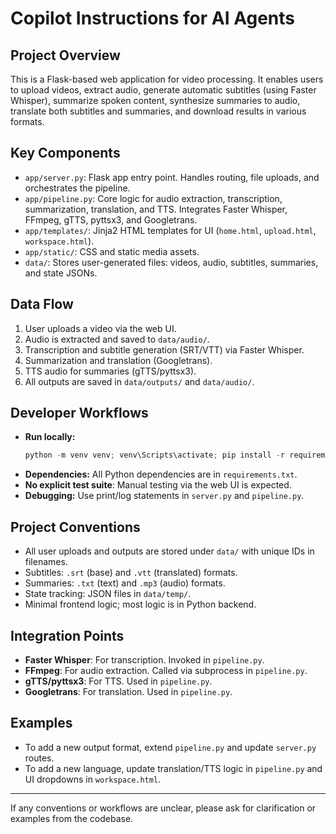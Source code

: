 # Copilot Instructions for AI Agents

## Project Overview
This is a Flask-based web application for video processing. It enables users to upload videos, extract audio, generate automatic subtitles (using Faster Whisper), summarize spoken content, synthesize summaries to audio, translate both subtitles and summaries, and download results in various formats.

## Key Components
- `app/server.py`: Flask app entry point. Handles routing, file uploads, and orchestrates the pipeline.
- `app/pipeline.py`: Core logic for audio extraction, transcription, summarization, translation, and TTS. Integrates Faster Whisper, FFmpeg, gTTS, pyttsx3, and Googletrans.
- `app/templates/`: Jinja2 HTML templates for UI (`home.html`, `upload.html`, `workspace.html`).
- `app/static/`: CSS and static media assets.
- `data/`: Stores user-generated files: videos, audio, subtitles, summaries, and state JSONs.

## Data Flow
1. User uploads a video via the web UI.
2. Audio is extracted and saved to `data/audio/`.
3. Transcription and subtitle generation (SRT/VTT) via Faster Whisper.
4. Summarization and translation (Googletrans).
5. TTS audio for summaries (gTTS/pyttsx3).
6. All outputs are saved in `data/outputs/` and `data/audio/`.

## Developer Workflows
- **Run locally:**
  ```powershell
  python -m venv venv; venv\Scripts\activate; pip install -r requirements.txt; python app/server.py
  ```
- **Dependencies:** All Python dependencies are in `requirements.txt`.
- **No explicit test suite**: Manual testing via the web UI is expected.
- **Debugging:** Use print/log statements in `server.py` and `pipeline.py`.

## Project Conventions
- All user uploads and outputs are stored under `data/` with unique IDs in filenames.
- Subtitles: `.srt` (base) and `.vtt` (translated) formats.
- Summaries: `.txt` (text) and `.mp3` (audio) formats.
- State tracking: JSON files in `data/temp/`.
- Minimal frontend logic; most logic is in Python backend.

## Integration Points
- **Faster Whisper**: For transcription. Invoked in `pipeline.py`.
- **FFmpeg**: For audio extraction. Called via subprocess in `pipeline.py`.
- **gTTS/pyttsx3**: For TTS. Used in `pipeline.py`.
- **Googletrans**: For translation. Used in `pipeline.py`.

## Examples
- To add a new output format, extend `pipeline.py` and update `server.py` routes.
- To add a new language, update translation/TTS logic in `pipeline.py` and UI dropdowns in `workspace.html`.

---
If any conventions or workflows are unclear, please ask for clarification or examples from the codebase.